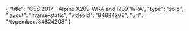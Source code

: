{
    "title": "CES 2017 - Alpine X209-WRA and I209-WRA",
    "type": "solo",
    "layout": "iframe-static",
    "videoId": "84824203",
    "url": "\/tvpembed\/84824203"
}